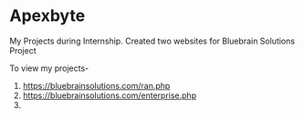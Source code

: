 # Apexbyte
My Projects during Internship.
Created two websites for Bluebrain Solutions Project

To view my projects-
1. https://bluebrainsolutions.com/ran.php
2. https://bluebrainsolutions.com/enterprise.php
3. 
